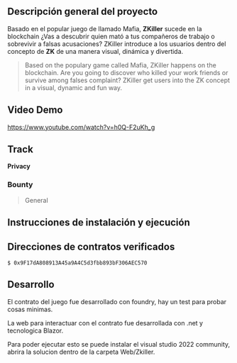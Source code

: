 ## Descripción general del proyecto

Basado en el popular juego de llamado Mafia, **ZKiller** sucede en la blockchain ¿Vas a descubrir quien mató a tus compañeros de trabajo o sobrevivir a falsas acusaciones? ZKiller introduce a los usuarios dentro del concepto de **ZK** de una manera visual, dinámica y divertida.

> Based on the populary game called Mafia, ZKiller happens on the blockchain. Are you going to discover who killed your work friends or survive among falses complaint? ZKiller get users into the ZK concept in a visual, dynamic and fun way.

## Video Demo
https://www.youtube.com/watch?v=h0Q-F2uKh_g

## Track

**Privacy**

### Bounty

> General

## Instrucciones de instalación y ejecución



## Direcciones de contratos verificados

```shell
$ 0x9F17dA808913A45a9A4C5d3fbb893bF306AEC570
```


## Desarrollo

El contrato del juego fue desarrollado con foundry, hay un test para probar cosas minimas.

La web para interactuar con el contrato fue desarrollada con .net y tecnologica Blazor.

Para poder ejecutar esto se puede instalar el visual studio 2022 community, abrira la solucion dentro de la carpeta Web/Zkiller.

